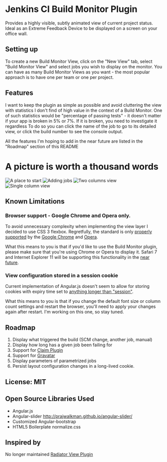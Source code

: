 # Jenkins CI Build Monitor Plugin

Provides a highly visible, subtly animated view of current project status.
Ideal as an Extreme Feedback Device to be displayed on a screen on your office wall.

## Setting up

To create a new Build Monitor View, click on the "New View" tab, select "Build Monitor View" and select jobs you wish
to display on the monitor. You can have as many Build Monitor Views as you want - the most popular approach is to have one per team
or one per project.

## Features

I want to keep the plugin as simple as possible and avoid cluttering the view with statistics I don't find of high value in the context of a Build Monitor. 
One of such statistics would be "percentage of passing tests" - it doesn't matter if your app is broken in 5% or 7%. If it is broken, you need to investigate it regardless 
To do so you can click the name of the job to go to its detailed view, or click the build number to see the console output.

All the features I'm hoping to add in the near future are listed in the "Roadmap" section of this README

# A picture is worth a thousand words

![A place to start](https://wiki.jenkins-ci.org/download/attachments/68387008/0%20A%20place%20to%20start.png)
![Adding jobs](https://wiki.jenkins-ci.org/download/attachments/68387008/1%20Adding%20jobs.png)
![Two columns view](https://wiki.jenkins-ci.org/download/attachments/68387008/2%20Two%20columns%20view.png)
![Single column view](https://wiki.jenkins-ci.org/download/attachments/68387008/3%20Single%20column%20view.png)

## Known Limitations

### Browser support - Google Chrome and Opera only.

To avoid unnecessary complexity when implementing the view layer I decided to use CSS 3 flexbox.
Regretfully, the standard is only [properly supported](http://caniuse.com/flexbox) by the
[Google Chrome](https://www.google.com/intl/en/chrome/browser/) and [Opera](http://www.opera.com/download/‎).

What this means to you is that if you'd like to use the Build Monitor plugin, please make sure
that you're using Chrome or Opera to display it. Safari 7 and Internet Explorer 11 will be supporting this functionality
in the [near future](http://caniuse.com/flexbox).

### View configuration stored in a session cookie

Current implementation of Angular.js doesn't seem to allow for storing cookies with expiry time set to
[anything longer than "session"](http://stackoverflow.com/questions/12624181/angularjs-how-to-set-expiration-date-for-cookie-in-angularjs).

What this means to you is that if you change the default font size or column count settings and restart the browser,
you'll need to apply your changes again after restart. I'm working on this one, so stay tuned.

## Roadmap

1. Display what triggered the build (SCM change, another job, manual)
2. Display how long has a given job been failing for
3. Support for [Claim Plugin](https://wiki.jenkins-ci.org/display/JENKINS/Claim+plugin)
4. Support for [Gravatar](http://gravatar.com)
5. Display parameters of parametrized jobs
6. Persist layout configuration changes in a long-lived cookie.

## License: MIT

## Open Source Libraries Used

* Angular.js
* Angular-slider http://prajwalkman.github.io/angular-slider/
* Customized Angular-bootstrap
* HTML5 Boilerplate normalize.css

## Inspired by

No longer maintained [Radiator View Plugin](https://wiki.jenkins-ci.org/display/JENKINS/Radiator+View+Plugin)